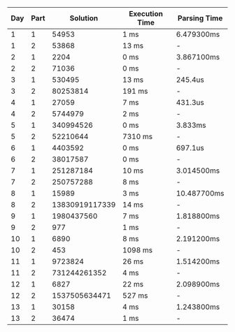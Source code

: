 | Day | Part | Solution | Execution Time | Parsing Time |
| --- | ---- | -------- | ------------- | ------------ |
| 1 | 1 | 54953 | 1 ms | 6.479300ms |
| 1 | 2 | 53868 | 13 ms | - |
| 2 | 1 | 2204 | 0 ms | 3.867100ms |
| 2 | 2 | 71036 | 0 ms | - |
| 3 | 1 | 530495 | 13 ms | 245.4us |
| 3 | 2 | 80253814 | 191 ms | - |
| 4 | 1 | 27059 | 7 ms | 431.3us |
| 4 | 2 | 5744979 | 2 ms | - |
| 5 | 1 | 340994526 | 0 ms | 3.833ms |
| 5 | 2 | 52210644 | 7310 ms | - |
| 6 | 1 | 4403592 | 0 ms | 697.1us |
| 6 | 2 | 38017587 | 0 ms | - |
| 7 | 1 | 251287184 | 10 ms | 3.014500ms |
| 7 | 2 | 250757288 | 8 ms | - |
| 8 | 1 | 15989 | 3 ms | 10.487700ms |
| 8 | 2 | 13830919117339 | 14 ms | - |
| 9 | 1 | 1980437560 | 7 ms | 1.818800ms |
| 9 | 2 | 977 | 1 ms | - |
| 10 | 1 | 6890 | 8 ms | 2.191200ms |
| 10 | 2 | 453 | 1098 ms | - |
| 11 | 1 | 9723824 | 26 ms | 1.514200ms |
| 11 | 2 | 731244261352 | 4 ms | - |
| 12 | 1 | 6827 | 22 ms | 2.098900ms |
| 12 | 2 | 1537505634471 | 527 ms | - |
| 13 | 1 | 30158 | 4 ms | 1.243800ms |
| 13 | 2 | 36474 | 1 ms | - |
